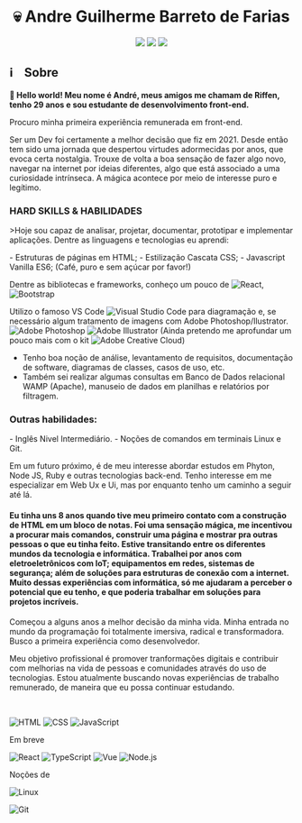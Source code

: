 
<h1 align="center">💀 Andre Guilherme Barreto de Farias </h1>

<p align="center">
    <a href="https://instagram.com/andreriffen"><img src="https://img.shields.io/badge/-andreriffen-maroon?style=flat-square&logo=Instagram&logoColor=white"/></a>
    <a href="https://www.linkedin.com/in/andre-gbf"><img src="https://img.shields.io/badge/-Andre%20GB%20Farias-0077B5?style=flat-square&logo=Linkedin&logoColor=white"/></a>
    <a href="mailto:andreriffen6@gmail.com"><img src="https://img.shields.io/badge/-andreriffen6@gmail.com-D14836?style=flat-square&logo=Gmail&logoColor=white"/></a>
</p>

<h2> ℹ️ &nbsp;&nbsp;&nbsp;Sobre</h2>
<p><b>👋 Hello world! Meu nome é André, meus amigos me chamam de Riffen, tenho 29 anos e sou estudante de desenvolvimento front-end.</b></p>
<p>Procuro minha primeira experiência remunerada em front-end. </p>
<p>Ser um Dev foi certamente a melhor decisão que fiz em 2021. Desde então tem sido uma jornada que despertou virtudes adormecidas por anos, que evoca certa nostalgia. Trouxe de volta a boa sensação de fazer algo novo, navegar na internet por ideias diferentes, algo que está associado a uma curiosidade intrínseca. A mágica acontece por meio de interesse puro e legítimo.</p>

<h3>HARD SKILLS & HABILIDADES</h3>
<p>>Hoje sou capaz de analisar, projetar, documentar, prototipar e implementar aplicações.
Dentre as linguagens e tecnologias eu aprendi:</p>
- Estruturas de páginas em HTML;
- Estilização Cascata CSS;
- Javascript Vanilla ES6;
(Café, puro e sem açúcar por favor!)

Dentre as bibliotecas e frameworks, conheço um pouco de ![React](https://img.shields.io/badge/-React-333333?style=flat&logo=react), ![Bootstrap](https://img.shields.io/badge/bootstrap-%23563D7C.svg?style=for-the-badge&logo=bootstrap&logoColor=white)

Utilizo o famoso VS Code ![Visual Studio Code](https://img.shields.io/badge/Visual%20Studio%20Code-0078d7.svg?style=for-the-badge&logo=visual-studio-code&logoColor=white) para diagramação e, se necessário algum tratamento de imagens com Adobe Photoshop/Ilustrator. ![Adobe Photoshop](https://img.shields.io/badge/adobe%20photoshop-%2331A8FF.svg?style=for-the-badge&logo=adobe%20photoshop&logoColor=white) ![Adobe Illustrator](https://img.shields.io/badge/adobe%20illustrator-%23FF9A00.svg?style=for-the-badge&logo=adobe%20illustrator&logoColor=white) (Ainda pretendo me aprofundar um pouco mais com o kit ![Adobe Creative Cloud](https://img.shields.io/badge/Adobe%20Creative%20Cloud-DA1F26.svg?style=for-the-badge&logo=Adobe%20Creative%20Cloud&logoColor=white))
- Tenho boa noção de análise, levantamento de requisitos, documentação de software, diagramas de classes, casos de uso, etc. 
- Também sei realizar algumas consultas em Banco de Dados relacional WAMP (Apache), manuseio de dados em planilhas e relatórios por filtragem.

<h3>Outras habilidades: </h3>
- Inglês Nivel Intermediário.
- Noções de comandos em terminais Linux e Git.

<p>Em um futuro próximo, é de meu interesse abordar estudos em Phyton, Node JS, Ruby e outras tecnologias back-end.
Tenho interesse em me especializar em Web Ux e Ui, mas por enquanto tenho um caminho a seguir até lá.</p>
<h4> Eu tinha uns 8 anos quando tive meu primeiro contato com a construção de HTML em um bloco de notas. Foi uma sensação mágica, me incentivou a procurar mais comandos, construir uma página e mostrar pra outras pessoas o que eu tinha feito. Estive transitando entre os diferentes mundos da tecnologia e informática. Trabalhei por anos com eletroeletrônicos com IoT; equipamentos em redes, sistemas de segurança; além de soluções para estruturas de conexão com a internet. Muito dessas experiências com informática, só me ajudaram a perceber o potencial que eu tenho, e que poderia trabalhar em soluções para projetos incríveis.</h4>

<p>Começou a alguns anos a melhor decisão da minha vida. Minha entrada no mundo da programação foi totalmente imersiva, radical e transformadora.
Busco a primeira experiência como desenvolvedor.</p>

<p>Meu objetivo profissional é promover tranformações digitais e contribuir com melhorias na vida de pessoas e comunidades através do uso de tecnologias. Estou atualmente buscando novas experiências de trabalho remunerado, de maneira que eu possa continuar estudando.</p><br>


![HTML](https://img.shields.io/badge/-HTML-333333?style=flat&logo=HTML5)
![CSS](https://img.shields.io/badge/-CSS-333333?style=flat&logo=CSS3&logoColor=1572B6)
![JavaScript](https://img.shields.io/badge/-JavaScript-333333?style=flat&logo=javascript)

<p>Em breve</p>

![React](https://img.shields.io/badge/-React-333333?style=flat&logo=react)
![TypeScript](https://img.shields.io/badge/-TypeScript-333333?style=flat&logo=typescript&logoColor=2D79C7)
![Vue](https://img.shields.io/badge/-Vue-333333?style=flat&logo=vue.js)
![Node.js](https://img.shields.io/badge/-Node.js-333333?style=flat&logo=node.js)

<p>Noções de</p>

![Linux](https://flat.badgen.net/badge/icon/linux?icon=terminal&label)

![Git](https://flat.badgen.net/badge/icon/gitbash?icon=git&label)

<!--
**andreriffen/andreriffen** is a ✨ _special_ ✨ repository because its `README.md` (this file) appears on your GitHub profile.

Here are some ideas to get you started:

- 🔭 I’m currently working on ...
- 🌱 I’m currently learning ...
- 👯 I’m looking to collaborate on ...
- 🤔 I’m looking for help with ...
- 💬 Ask me about ...
- 📫 How to reach me: ...
- 😄 Pronouns: ...
- ⚡ Fun fact: ...
-->
